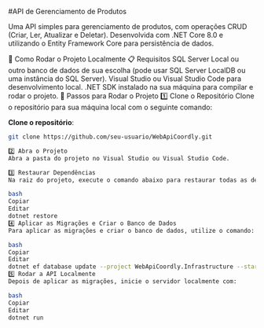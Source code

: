 #API de Gerenciamento de Produtos

Uma API simples para gerenciamento de produtos, com operações CRUD (Criar, Ler, Atualizar e Deletar). Desenvolvida com .NET Core 8.0 e utilizando o Entity Framework Core para persistência de dados.

🚀 Como Rodar o Projeto Localmente
📋 Requisitos
SQL Server Local ou outro banco de dados de sua escolha (pode usar SQL Server LocalDB ou uma instância do SQL Server).
Visual Studio ou Visual Studio Code para desenvolvimento local.
.NET SDK instalado na sua máquina para compilar e rodar o projeto.
🔧 Passos para Rodar o Projeto
1️⃣ Clone o Repositório
Clone o repositório para sua máquina local com o seguinte comando:

**Clone o repositório**:
   ```bash
   git clone https://github.com/seu-usuario/WebApiCoordly.git

2️⃣ Abra o Projeto
Abra a pasta do projeto no Visual Studio ou Visual Studio Code.

3️⃣ Restaurar Dependências
Na raiz do projeto, execute o comando abaixo para restaurar todas as dependências do .NET:

bash
Copiar
Editar
dotnet restore
4️⃣ Aplicar as Migrações e Criar o Banco de Dados
Para aplicar as migrações e criar o banco de dados, utilize o comando:

bash
Copiar
Editar
dotnet ef database update --project WebApiCoordly.Infrastructure --startup-project WebApiCoordly.Api
5️⃣ Rodar a API Localmente
Depois de aplicar as migrações, inicie o servidor localmente com:

bash
Copiar
Editar
dotnet run
